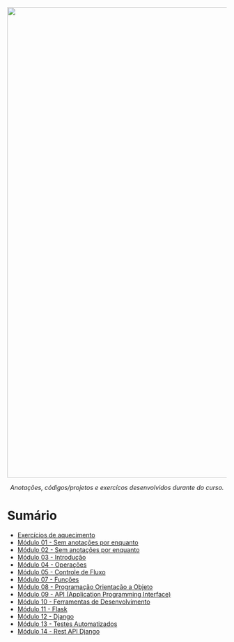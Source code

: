 <center>
  <a href="https://github.com/rrogovski/python-codarme">
    <img width="1080" alt="jsoncrack" src="https://repository-images.githubusercontent.com/456744516/b87b6c1b-4af3-4875-9e1c-77cf3755f505">
  </a>
</center>

<p align="center">
    <i>Anotações, códigos/projetos e exercícos desenvolvidos durante do curso.</i>
</p>

# Sumário

- [Exercícios de aquecimento](00-excercicios/)
- [Módulo 01 - Sem anotações por enquanto](/)
- [Módulo 02 - Sem anotações por enquanto](/)
- [Módulo 03 - Introdução](modulo03-introducao/)
- [Módulo 04 - Operações](modulo04-operacoes/)
- [Módulo 05 - Controle de Fluxo](modulo05-controle-de-fluxo/)
- [Módulo 07 - Funções](modulo07-funcoes/)
- [Módulo 08 - Programação Orientação a Objeto](modulo08-oop/)
- [Módulo 09 - API (Application Programming Interface)](modulo09-api/)
- [Módulo 10 - Ferramentas de Desenvolvimento](modulo10-ferramentas-dev/)
- [Módulo 11 - Flask](modulo11-flask/)
- [Módulo 12 - Django](modulo12-django/)
- [Módulo 13 - Testes Automatizados](modulo13-testes-automatizados/)
- [Módulo 14 - Rest API Django](modulo14-rest-api-django/)